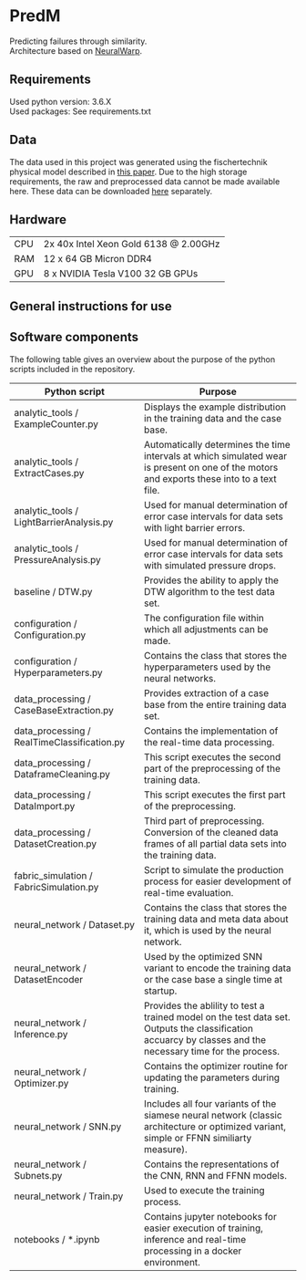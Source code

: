 # PredM
Predicting failures through similarity. \
Architecture based on [NeuralWarp](https://arxiv.org/abs/1812.08306).

## Requirements
Used python version: 3.6.X \
Used packages: See requirements.txt

## Data
The data used in this project was generated using the fischertechnik physical model described in [this paper](http://ceur-ws.org/Vol-2191/paper22.pdf).
Due to the high storage requirements, the raw and preprocessed data cannot be made available here. 
These data can be downloaded [here](https://seafile.rlp.net/d/0da47f572ab747f4b2e0/) separately. 

## Hardware
<table>
    <tr>
        <td>CPU</td>
        <td>2x 40x Intel Xeon Gold 6138 @ 2.00GHz</td>
    </tr>
    <tr>
        <td>RAM</td>
        <td>12 x 64 GB Micron DDR4</td>
    </tr>
       <tr>
        <td>GPU</td>
        <td>8 x NVIDIA Tesla V100 32 GB GPUs</td>
    </tr>
</table>

## General instructions for use

## Software components
The following table gives an overview about the purpose of the python scripts included in the repository.

| Python script | Purpose |
| ---      		|  ------  |
| analytic_tools / ExampleCounter.py  | Displays the example distribution in the training data and the case base. |
|analytic_tools / ExtractCases.py|Automatically determines the time intervals at which simulated wear is present on one of the motors and exports these into to a text file.|
|analytic_tools / LightBarrierAnalysis.py| Used for manual determination of error case intervals for data sets with light barrier errors.|
|analytic_tools / PressureAnalysis.py|Used for manual determination of error case intervals for data sets with simulated pressure drops.|
|baseline / DTW.py|Provides the ability to apply the DTW algorithm to the test data set.|
|configuration / Configuration.py|The configuration file within which all adjustments can be made.|
|configuration / Hyperparameters.py| Contains the class that stores the hyperparameters used by the neural networks.|
|data_processing / CaseBaseExtraction.py| Provides extraction of a case base from the entire training data set.|
|data_processing / RealTimeClassification.py|Contains the implementation of the real-time data processing.|
|data_processing / DataframeCleaning.py|This script executes the second part of the preprocessing of the training data.|
|data_processing / DataImport.py|This script executes the first part of the preprocessing.|
|data_processing / DatasetCreation.py|Third part of preprocessing. Conversion of the cleaned data frames of all partial data sets into the training data.|
|fabric_simulation / FabricSimulation.py|Script to simulate the production process for easier development of real-time evaluation.|
|neural_network / Dataset.py|Contains the class that stores the training data and meta data about it, which is used by the neural network.|
|neural_network / DatasetEncoder|Used by the optimized SNN variant to encode the training data or the case base a single time at startup.|
|neural_network / Inference.py|Provides the ablility to test a trained model on the test data set. Outputs the classification accuarcy by classes and the necessary time for the process.|
|neural_network / Optimizer.py|Contains the optimizer routine for updating the parameters during training.|
|neural_network / SNN.py|Includes all four variants of the siamese neural network (classic architecture or optimized variant, simple or FFNN similiarty measure).|
|neural_network / Subnets.py|Contains the representations of the CNN, RNN and FFNN models.|
|neural_network / Train.py| Used to execute the training process.|
|notebooks / *.ipynb| Contains jupyter notebooks for easier execution of training, inference and real-time processing in a docker environment.|
